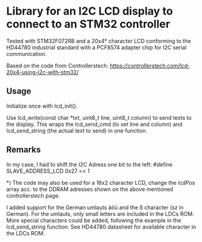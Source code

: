 # Library for an I2C LCD display to connect to an STM32 controller

Tested with STM32F072RB and a 20x4\* character LCD conforming to the HD44780 industrial standard with a PCF8574 adapter chip for I2C serial communication.

Based on the code from Controllerstech: https://controllerstech.com/lcd-20x4-using-i2c-with-stm32/

## Usage

Initialize once with lcd_init().

Use lcd_write(const char \*txt, uint8_t line, uint8_t column) to send texts to the display. This wraps the lcd_send_cmd (to set line and column) and lcd_send_string (the actual text to send) in one function.

## Remarks

In my case, I had to shift the I2C Adress one bit to the left:
#define SLAVE_ADDRESS_LCD 0x27 << 1

\*) The code may also be used for a 16x2 character LCD, change the lcdPos array acc. to the DDRAM adresses shown on the above mentioned controllerstech page.

I added support for the German umlauts äöü and the ß character (sz in German). For the umlauts, only small letters are included in the LDCs ROM. More special characters could be added, following the example in the lcd_send_string function. See HD44780 datasheet for available character in the LDCs ROM.
